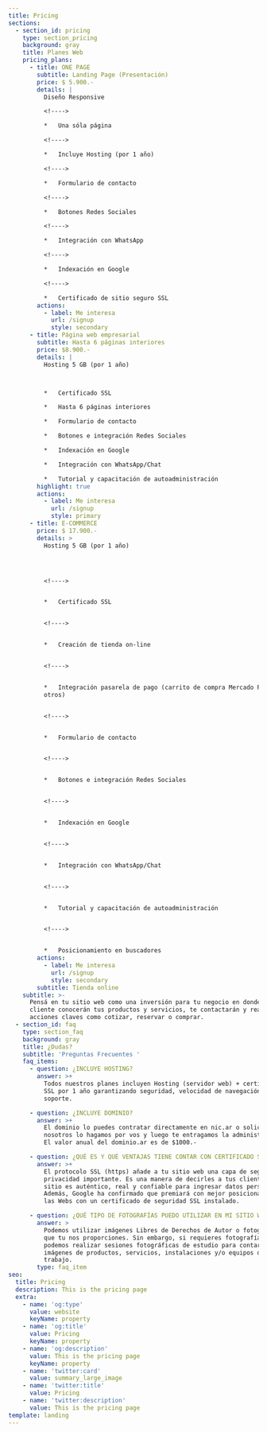 ```yaml
---
title: Pricing
sections:
  - section_id: pricing
    type: section_pricing
    background: gray
    title: Planes Web
    pricing_plans:
      - title: ONE PAGE
        subtitle: Landing Page (Presentación)
        price: $ 5.900.-
        details: |
          Diseño Responsive

          <!---->

          *   Una sóla página

          <!---->

          *   Incluye Hosting (por 1 año)

          <!---->

          *   Formulario de contacto

          <!---->

          *   Botones Redes Sociales

          <!---->

          *   Integración con WhatsApp

          <!---->

          *   Indexación en Google

          <!---->

          *   Certificado de sitio seguro SSL
        actions:
          - label: Me interesa
            url: /signup
            style: secondary
      - title: Página web empresarial
        subtitle: Hasta 6 páginas interiores
        price: $8.900.-
        details: |
          Hosting 5 GB (por 1 año)



          *   Certificado SSL

          *   Hasta 6 páginas interiores

          *   Formulario de contacto

          *   Botones e integración Redes Sociales

          *   Indexación en Google

          *   Integración con WhatsApp/Chat

          *   Tutorial y capacitación de autoadministración
        highlight: true
        actions:
          - label: Me interesa
            url: /signup
            style: primary
      - title: E-COMMERCE
        price: $ 17.900.-
        details: >
          Hosting 5 GB (por 1 año)




          <!---->


          *   Certificado SSL


          <!---->


          *   Creación de tienda on-line


          <!---->


          *   Integración pasarela de pago (carrito de compra Mercado Pago,
          otros)


          <!---->


          *   Formulario de contacto


          <!---->


          *   Botones e integración Redes Sociales


          <!---->


          *   Indexación en Google


          <!---->


          *   Integración con WhatsApp/Chat


          <!---->


          *   Tutorial y capacitación de autoadministración


          <!---->


          *   Posicionamiento en buscadores
        actions:
          - label: Me interesa
            url: /signup
            style: secondary
        subtitle: Tienda online
    subtitle: >-
      Pensá en tu sitio web como una inversión para tu negocio en donde los
      cliente conocerán tus productos y servicios, te contactarán y realizarán
      acciones claves como cotizar, reservar o comprar.  
  - section_id: faq
    type: section_faq
    background: gray
    title: ¿Dudas?
    subtitle: 'Preguntas Frecuentes '
    faq_items:
      - question: ¿INCLUYE HOSTING?
        answer: >+
          Todos nuestros planes incluyen Hosting (servidor web) + certificado
          SSL por 1 año garantizando seguridad, velocidad de navegación y
          soporte.

      - question: ¿INCLUYE DOMINIO?
        answer: >+
          El dominio lo puedes contratar directamente en nic.ar o solicitar que
          nosotros lo hagamos por vos y luego te entragamos la administración.
          El valor anual del dominio.ar es de $1000.-

      - question: ¿QUÉ ES Y QUÉ VENTAJAS TIENE CONTAR CON CERTIFICADO SSL EN MI WEB?
        answer: >+
          El protocolo SSL (https) añade a tu sitio web una capa de seguridad y
          privacidad importante. Es una manera de decirles a tus clientes que el
          sitio es auténtico, real y confiable para ingresar datos personales.
          Además, Google ha confirmado que premiará con mejor posicionamiento
          las Webs con un certificado de seguridad SSL instalado.

      - question: ¿QUÉ TIPO DE FOTOGRAFÍAS PUEDO UTILIZAR EN MI SITIO WEB?
        answer: >
          Podemos utilizar imágenes Libres de Derechos de Autor o fotografías
          que tu nos proporciones. Sin embargo, si requieres fotografías propias
          podemos realizar sesiones fotográficas de estudio para contar con
          imágenes de productos, servicios, instalaciones y/o equipos de
          trabajo.
        type: faq_item
seo:
  title: Pricing
  description: This is the pricing page
  extra:
    - name: 'og:type'
      value: website
      keyName: property
    - name: 'og:title'
      value: Pricing
      keyName: property
    - name: 'og:description'
      value: This is the pricing page
      keyName: property
    - name: 'twitter:card'
      value: summary_large_image
    - name: 'twitter:title'
      value: Pricing
    - name: 'twitter:description'
      value: This is the pricing page
template: landing
---
```

